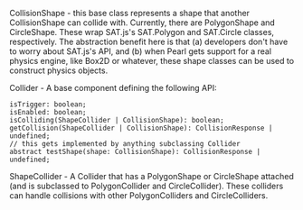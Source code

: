 CollisionShape - this base class represents a shape that another CollisionShape can collide with. Currently, there are PolygonShape and CircleShape. These wrap SAT.js's SAT.Polygon and SAT.Circle classes, respectively. The abstraction benefit here is that (a) developers don't have to worry about SAT.js's API, and (b) when Pearl gets support for a real physics engine, like Box2D or whatever, these shape classes can be used to construct physics objects.

Collider - A base component defining the following API:

```
isTrigger: boolean;
isEnabled: boolean;
isColliding(ShapeCollider | CollisionShape): boolean;
getCollision(ShapeCollider | CollisionShape): CollisionResponse | undefined;
// this gets implemented by anything subclassing Collider
abstract testShape(shape: CollisionShape): CollisionResponse | undefined;
```

ShapeCollider - A Collider that has a PolygonShape or CircleShape attached (and is subclassed to PolygonCollider and CircleCollider). These colliders can handle collisions with other PolygonColliders and CircleColliders.